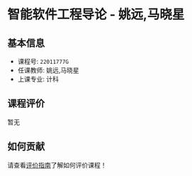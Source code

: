 # 智能软件工程导论 - 姚远,马晓星

## 基本信息

- 课程号: `22011777G`
- 任课教师: 姚远,马晓星
- 上课专业: 计科

## 课程评价

暂无

## 如何贡献

请查看[评价指南](../how-to-comment.md)了解如何评价课程！

